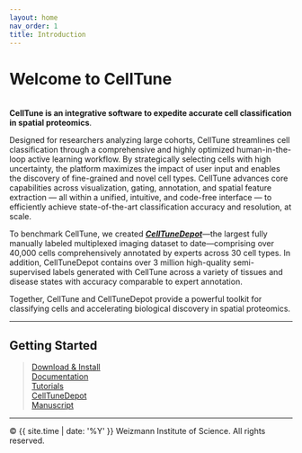 ```yaml
---
layout: home
nav_order: 1
title: Introduction
---
```


# Welcome to CellTune  
&nbsp;  
**CellTune is an integrative software to expedite accurate cell classification in spatial proteomics**. 

Designed for researchers analyzing large cohorts, CellTune streamlines cell classification through a comprehensive and highly optimized human-in-the-loop active learning workflow. By strategically selecting cells with high uncertainty, the platform maximizes the impact of user input and enables the discovery of fine-grained and novel cell types. CellTune advances core capabilities across visualization, gating, annotation, and spatial feature extraction — all within a unified, intuitive, and code-free interface — to efficiently achieve state-of-the-art classification accuracy and resolution, at scale.

To benchmark CellTune, we created [***CellTuneDepot***](celltunedepot)—the largest fully manually labeled multiplexed imaging dataset to date—comprising over 40,000 cells comprehensively annotated by experts across 30 cell types. In addition, CellTuneDepot contains over 3 million high-quality semi-supervised labels generated with CellTune across a variety of tissues and disease states with accuracy comparable to expert annotation.

Together, CellTune and CellTuneDepot provide a powerful toolkit for classifying cells and accelerating biological discovery in spatial proteomics.


---
## Getting Started
>[Download & Install](download)  
>[Documentation](documentation)  
>[Tutorials](tutorials)  
>[CellTuneDepot](celltunedepot)  
>[Manuscript](citation)  

---
© {{ site.time | date: '%Y' }} Weizmann Institute of Science. All rights reserved.
